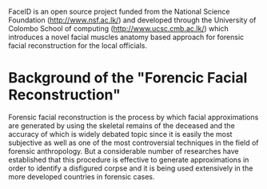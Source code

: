 FaceID is an open source project funded from the National Science Foundation (http://www.nsf.ac.lk/) and developed through the University of Colombo School of computing (http://www.ucsc.cmb.ac.lk/) which introduces a novel facial muscles anatomy based approach for forensic facial reconstruction for the local officials. 


Background of the "Forencic Facial Reconstruction"
=====

Forensic facial reconstruction is the process by which facial approximations are generated by using
the skeletal remains of the deceased and the accuracy of which is widely debated topic since it is
easily the most subjective as well as one of the most controversial techniques in the field of forensic
anthropology. But a considerable number of researches have established that this procedure is
effective to generate approximations in order to identify a disfigured corpse and it is being used
extensively in the more developed countries in forensic cases.
